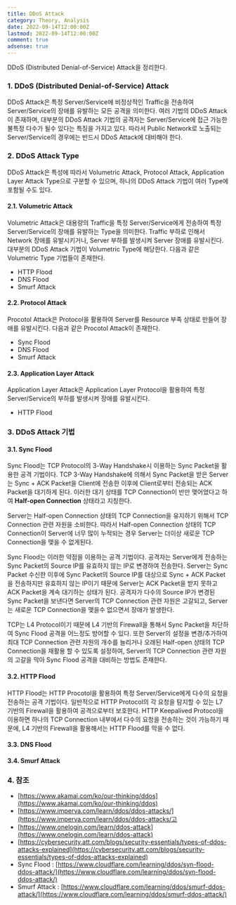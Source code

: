 ```yaml
---
title: DDoS Attack
category: Theory, Analysis
date: 2022-09-14T12:00:00Z
lastmod: 2022-09-14T12:00:00Z
comment: true
adsense: true
---
```


DDoS (Distributed Denial-of-Service) Attack을 정리한다.

### 1. DDoS (Distributed Denial-of-Service) Attack

DDoS Attack은 특정 Server/Service에 비정상적인 Traffic을 전송하여 Server/Service의 장애를 유발하는 모든 공격을 의미한다. 여러 기법의 DDoS Attack이 존재하며, 대부분의 DDoS Attack 기법의 공격자는 Server/Service에 접근 가능한 불특정 다수가 될수 있다는 특징을 가지고 있다. 따라서 Public Network로 노출되는 Server/Service의 경우에는 반드시 DDoS Attack에 대비해야 한다.

### 2. DDoS Attack Type

DDoS Attack은 특성에 따라서 Volumetric Attack, Protocol Attack, Application Layer Attack Type으로 구분할 수 있으며, 하나의 DDoS Attack 기법이 여러 Type에 포함될 수도 있다.

#### 2.1. Volumetric Attack

Volumetric Attack은 대용량의 Traffic을 특정 Server/Service에게 전송하여 특정 Server/Service의 장애를 유발하는 Type을 의미한다. Traffic 부하로 인해서 Network 장애를 유발시키거나, Server 부하를 발생시켜 Server 장애를 유발시킨다. 대부분의 DDoS Attack 기법이 Volumetric Type에 해당한다. 다음과 같은 Volumetric Type 기법들이 존재한다.

* HTTP Flood
* DNS Flood
* Smurf Attack

#### 2.2. Protocol Attack

Procotol Attack은 Protocol을 활용하여 Server를 Resource 부족 상태로 만들어 장애를 유발시킨다. 다음과 같은 Procotol Attack이 존재한다.

* Sync Flood
* DNS Flood
* Smurf Attack

#### 2.3. Application Layer Attack

Application Layer Attack은 Application Layer Protocol을 활용하여 특정 Server/Service의 부하를 발생시켜 장애를 유발시킨다.

* HTTP Flood

### 3. DDoS Attack 기법

#### 3.1. Sync Flood

Sync Flood는 TCP Protocol의 3-Way Handshake시 이용하는 Sync Packet을 활용한 공격 기법이다. TCP 3-Way Handshake에 의해서 Sync Packet을 받은 Server는 Sync + ACK Packet을 Client에 전송한 이후에 Client로부터 전송되는 ACK Packet을 대기하게 된다. 이러한 대기 상태를 TCP Connection이 반만 맺어었다고 하여 **Half-open Connection** 상태라고 지칭한다.

Server는 Half-open Connection 상태의 TCP Connection을 유지하기 위해서 TCP Connection 관련 자원을 소비한다. 따라서 Half-open Connection 상태의 TCP Connection이 Server에 너무 많이 누적되는 경우 Server는 더이상 새로운 TCP Connection을 맺을 수 없게된다.

Sync Flood는 이러한 약점을 이용하는 공격 기법이다. 공격자는 Server에게 전송하는 Sync Packet의 Source IP를 유효하지 않는 IP로 변경하여 전송한다. Server는 Sync Packet 수신한 이후에 Sync Packet의 Source IP를 대상으로 Sync + ACK Packet을 전송하지만 유효하지 않는 IP이기 때문에 Server는 ACK Packet을 받지 못하고 ACK Packet을 계속 대기하는 상태가 된다. 공격자가 다수의 Source IP가 변경된 Sync Packet을 보낸다면 Server의 TCP Connection 관련 자원은 고갈되고, Server는 새로운 TCP Connection을 맺을수 없으면서 장애가 발생한다.

TCP는 L4 Protocol이기 때문에 L4 기반의 Firewall을 통해서 Sync Packet을 차단하여 Sync Flood 공격을 어느정도 방어할 수 있다. 또한 Server의 설정을 변경/추가하여 최대 TCP Connection 관련 자원의 개수를 늘리거나 오래된 Half-open 상태의 TCP Connection을 재활용 할 수 있도록 설정하여, Server의 TCP Connection 관련 자원의 고갈을 막아 Sync Flood 공격을 대비하는 방법도 존재한다.

#### 3.2. HTTP Flood

HTTP Flood는 HTTP Procotol을 활용하여 특정 Server/Service에게 다수의 요청을 전송하는 공격 기법이다. 일반적으로 HTTP Protocol의 각 요청을 탐지할 수 있는 L7 기반의 Firewall을 활용하여 공격으로부터 보호한다. HTTP Keepalived Protocol을 이용하면 하나의 TCP Connection 내부에서 다수의 요청을 전송하는 것이 가능하기 때문에, L4 기반의 Firewall을 활용해서는 HTTP Flood를 막을 수 없다.

#### 3.3. DNS Flood

#### 3.4. Smurf Attack

### 4. 참조

* [https://www.akamai.com/ko/our-thinking/ddos](https://www.akamai.com/ko/our-thinking/ddos)
* [https://www.imperva.com/learn/ddos/ddos-attacks/](https://www.imperva.com/learn/ddos/ddos-attacks/고
* [https://www.onelogin.com/learn/ddos-attack](https://www.onelogin.com/learn/ddos-attack)
* [https://cybersecurity.att.com/blogs/security-essentials/types-of-ddos-attacks-explained](https://cybersecurity.att.com/blogs/security-essentials/types-of-ddos-attacks-explained)
* Sync Flood : [https://www.cloudflare.com/learning/ddos/syn-flood-ddos-attack/](https://www.cloudflare.com/learning/ddos/syn-flood-ddos-attack/)
* Smurf Attack : [https://www.cloudflare.com/learning/ddos/smurf-ddos-attack/](https://www.cloudflare.com/learning/ddos/smurf-ddos-attack/)